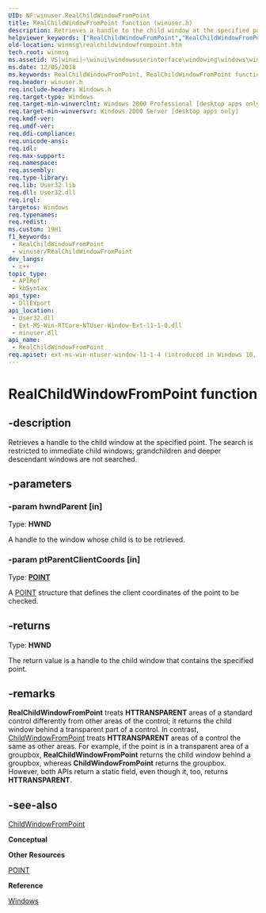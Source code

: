 ```yaml
---
UID: NF:winuser.RealChildWindowFromPoint
title: RealChildWindowFromPoint function (winuser.h)
description: Retrieves a handle to the child window at the specified point. The search is restricted to immediate child windows; grandchildren and deeper descendant windows are not searched.
helpviewer_keywords: ["RealChildWindowFromPoint","RealChildWindowFromPoint function [Windows and Messages]","_win32_RealChildWindowFromPoint","_win32_realchildwindowfrompoint_cpp","winmsg.realchildwindowfrompoint","winui._win32_realchildwindowfrompoint","winuser/RealChildWindowFromPoint"]
old-location: winmsg\realchildwindowfrompoint.htm
tech.root: winmsg
ms.assetid: VS|winui|~\winui\windowsuserinterface\windowing\windows\windowreference\windowfunctions\realchildwindowfrompoint.htm
ms.date: 12/05/2018
ms.keywords: RealChildWindowFromPoint, RealChildWindowFromPoint function [Windows and Messages], _win32_RealChildWindowFromPoint, _win32_realchildwindowfrompoint_cpp, winmsg.realchildwindowfrompoint, winui._win32_realchildwindowfrompoint, winuser/RealChildWindowFromPoint
req.header: winuser.h
req.include-header: Windows.h
req.target-type: Windows
req.target-min-winverclnt: Windows 2000 Professional [desktop apps only]
req.target-min-winversvr: Windows 2000 Server [desktop apps only]
req.kmdf-ver: 
req.umdf-ver: 
req.ddi-compliance: 
req.unicode-ansi: 
req.idl: 
req.max-support: 
req.namespace: 
req.assembly: 
req.type-library: 
req.lib: User32.lib
req.dll: User32.dll
req.irql: 
targetos: Windows
req.typenames: 
req.redist: 
ms.custom: 19H1
f1_keywords:
 - RealChildWindowFromPoint
 - winuser/RealChildWindowFromPoint
dev_langs:
 - c++
topic_type:
 - APIRef
 - kbSyntax
api_type:
 - DllExport
api_location:
 - User32.dll
 - Ext-MS-Win-RTCore-NTUser-Window-Ext-l1-1-0.dll
 - minuser.dll
api_name:
 - RealChildWindowFromPoint
req.apiset: ext-ms-win-ntuser-window-l1-1-4 (introduced in Windows 10, version 10.0.14393)
---
```


# RealChildWindowFromPoint function


## -description

Retrieves a handle to the child window at the specified point. The search is restricted to immediate child windows; grandchildren and deeper descendant windows are not searched.

## -parameters

### -param hwndParent [in]

Type: <b>HWND</b>

A handle to the window whose child is to be retrieved.

### -param ptParentClientCoords [in]

Type: <b><a href="/previous-versions/dd162805(v=vs.85)">POINT</a></b>

A <a href="/previous-versions/dd162805(v=vs.85)">POINT</a> structure that defines the client coordinates of the point to be checked.

## -returns

Type: <b>HWND</b>

The return value is a handle to the child window that contains the specified point.

## -remarks

<b>RealChildWindowFromPoint</b> treats <b>HTTRANSPARENT</b> areas of a standard control differently from other areas of the control; it returns the child window behind a transparent part of a control. In contrast, <a href="/windows/desktop/api/winuser/nf-winuser-childwindowfrompoint">ChildWindowFromPoint</a> treats <b>HTTRANSPARENT</b> areas of a control the same as other areas. For example, if the point is in a transparent area of a groupbox, <b>RealChildWindowFromPoint</b> returns the child window behind a groupbox, whereas <b>ChildWindowFromPoint</b> returns the groupbox. However, both APIs return a static field, even though it, too, returns <b>HTTRANSPARENT</b>.

## -see-also

<a href="/windows/desktop/api/winuser/nf-winuser-childwindowfrompoint">ChildWindowFromPoint</a>



<b>Conceptual</b>



<b>Other Resources</b>



<a href="/previous-versions/dd162805(v=vs.85)">POINT</a>



<b>Reference</b>



<a href="/windows/desktop/winmsg/windows">Windows</a>
